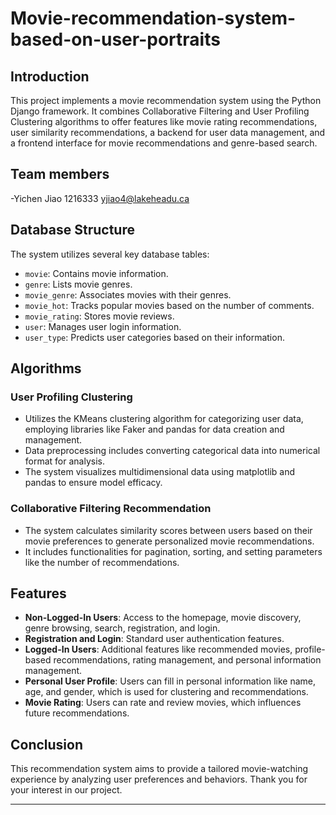 # Movie-recommendation-system-based-on-user-portraits

## Introduction
This project implements a movie recommendation system using the Python Django framework. It combines Collaborative Filtering and User Profiling Clustering algorithms to offer features like movie rating recommendations, user similarity recommendations, a backend for user data management, and a frontend interface for movie recommendations and genre-based search.

## Team members
-Yichen Jiao 1216333 yjiao4@lakeheadu.ca

## Database Structure
The system utilizes several key database tables:
- `movie`: Contains movie information.
- `genre`: Lists movie genres.
- `movie_genre`: Associates movies with their genres.
- `movie_hot`: Tracks popular movies based on the number of comments.
- `movie_rating`: Stores movie reviews.
- `user`: Manages user login information.
- `user_type`: Predicts user categories based on their information.

## Algorithms
### User Profiling Clustering
- Utilizes the KMeans clustering algorithm for categorizing user data, employing libraries like Faker and pandas for data creation and management.
- Data preprocessing includes converting categorical data into numerical format for analysis.
- The system visualizes multidimensional data using matplotlib and pandas to ensure model efficacy.

### Collaborative Filtering Recommendation
- The system calculates similarity scores between users based on their movie preferences to generate personalized movie recommendations.
- It includes functionalities for pagination, sorting, and setting parameters like the number of recommendations.

## Features
- **Non-Logged-In Users**: Access to the homepage, movie discovery, genre browsing, search, registration, and login.
- **Registration and Login**: Standard user authentication features.
- **Logged-In Users**: Additional features like recommended movies, profile-based recommendations, rating management, and personal information management.
- **Personal User Profile**: Users can fill in personal information like name, age, and gender, which is used for clustering and recommendations.
- **Movie Rating**: Users can rate and review movies, which influences future recommendations.

## Conclusion
This recommendation system aims to provide a tailored movie-watching experience by analyzing user preferences and behaviors. Thank you for your interest in our project.

---
